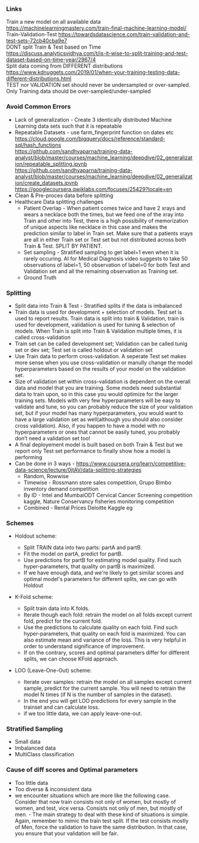 ### Links
Train a new model on all available data https://machinelearningmastery.com/train-final-machine-learning-model/ <br/>
Train-Validation-Test https://towardsdatascience.com/train-validation-and-test-sets-72cb40cba9e7 <br/>
DONT split Train & Test based on Time https://discuss.analyticsvidhya.com/t/is-it-wise-to-split-training-and-test-dataset-based-on-time-year/2967/4 <br/>
Split data coming from DIFFERENT distributions https://www.kdnuggets.com/2019/01/when-your-training-testing-data-different-distributions.html <br/>
TEST nor VALIDATION set should never be undersampled or over-sampled. Only Training data should be over-sampled/under-sampled <br/>


### Avoid Common Errors 
* Lack of generalization - Create 3 identically distributed Machine Learning data sets such that it is repeatable
* Repeatable Datasets - use farm_fingerprint function on dates etc
https://cloud.google.com/bigquery/docs/reference/standard-sql/hash_functions <br/>
https://github.com/sandhyaparna/training-data-analyst/blob/master/courses/machine_learning/deepdive/02_generalization/repeatable_splitting.ipynb <br/>
https://github.com/sandhyaparna/training-data-analyst/blob/master/courses/machine_learning/deepdive/02_generalization/create_datasets.ipynb  <br/>
https://googlecoursera.qwiklabs.com/focuses/25429?locale=en <br/>
* Clean & Pre-proces data before splitting
* Healthcare Data splitting challenges
  * Patient Overlap - When patient comes twice and have 2 xrays and wears a necklace both the times, but we feed one of the xray into Train and other into Test, there is a high possibility of memorization of unique aspects like necklace in this case and makes the prediction similar to label in Train set. Make sure that a patients xrays are all in either Train set or Test set but not distributed across both Train & Test. SPLIT BY PATIENT.
  * Set sampling - Stratified sampling to get label=1 even when it is rarely occuring. AI for Medical Diagnosis video suggests to take 50 observations of label=1, 50 observation of label=0 for both Test and Validation set and all the remaining observation as Training set.
  * Ground Truth

### Splitting
* Split data into Train & Test - Stratified splits if the data is imbalanced
* Train data is used for development + selection of models. Test set is used to report results. Train data is split into train & Validation, train is used for development, validatiion is used for tuning & selection of models. When Train is split into Train & Validation multiple times, it is called cross-validation
* Train set can be called development set; Validation can be called tunig set or dev set; Test set is called holdout or validation set
* Use Train data to perform cross-validation. A seperate Test set makes more sense when you use cross-validation or manully change the model hyperparameters based on the results of your model on the validation set. 
* Size of validation set within cross-validation is dependent on the overall data and model that you are training. Some models need substantial data to train upon, so in this case you would optimize for the larger training sets. Models with very few hyperparameters will be easy to validate and tune, so you can probably reduce the size of your validation set, but if your model has many hyperparameters, you would want to have a large validation set as well(although you should also consider cross validation). Also, if you happen to have a model with no hyperparameters or ones that cannot be easily tuned, you probably don’t need a validation set too!
* A final deployement model is built based on both Train & Test but we report only Test set performance to finally show how a model is performing
* Can be done in 3 ways - https://www.coursera.org/learn/competitive-data-science/lecture/0jtAV/data-splitting-strategies
  * Random, Rowwise
  * Timewise - Rossmann store sales competition, Grupo Bimbo inventory demand competition
  * By ID -  Intel and MumbaiODT Cervical Cancer Screening competition kaggle, Nature Conservancy fisheries monitoring competition
  * Combined - Rental Prices Deloitte Kaggle eg


### Schemes
* Holdout scheme:
  * Split TRAIN data into two parts: partA and partB.
  * Fit the model on partA, predict for partB.
  * Use predictions for partB for estimating model quality. Find such hyper-parameters, that quality on partB is maximized.
  * If we have enough data, and we're likely to get similar scores and optimal model's parameters for different splits, we can go with Holdout
  
* K-Fold scheme:
  * Split train data into K folds.
  * Iterate though each fold: retrain the model on all folds except current fold, predict for the current fold.
  * Use the predictions to calculate quality on each fold. Find such hyper-parameters, that quality on each fold is maximized. You can also estimate mean and variance of the loss. This is very helpful in order to understand significance of improvement.
  * If on the contrary, scores and optimal parameters differ for different splits, we can choose KFold approach. 
  
* LOO (Leave-One-Out) scheme:
  * Iterate over samples: retrain the model on all samples except current sample, predict for the current sample. You will need to retrain the model N times (if N is the number of samples in the dataset).
  * In the end you will get LOO predictions for every sample in the trainset and can calculate loss.
  * if we too little data, we can apply leave-one-out.
  
### Stratified Sampling
* Small data
* Imbalanced data
* MultiClass classification

### Cause of diff scores and Optimal parameters
* Too little data
* Too diverse & inconsistent data
* we encounter situations which are more like the following case. Consider that now train consists not only of women, but mostly of women, and test, vice versa. Consists not only of men, but mostly of men. - The main strategy to deal with these kind of situations is simple. Again, remember to mimic the train test split. If the test consists mostly of Men, force the validation to have the same distribution. In that case, you ensure that your validation will be fair.




